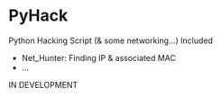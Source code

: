 # PyHack
Python Hacking Script (&amp; some networking...)
Included
- Net_Hunter: Finding IP & associated MAC
- ...

IN DEVELOPMENT
